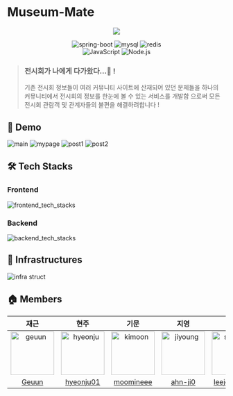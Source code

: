 # Museum-Mate

<p align="center"><img src="https://user-images.githubusercontent.com/96861601/219260414-9b026172-7184-4876-b532-db027e06b7d6.png"></p>

<p align="center">
  <img src="https://img.shields.io/badge/spring_boot-v3.0.1-green?logo=springboot"  alt="spring-boot" />
  <img src="https://img.shields.io/badge/mysql-v8.0.31-blue?logo=mysql" alt="mysql"/>
  <img src="https://img.shields.io/badge/Redis-v7.0.8-DC382D?style=flat-square&logo=Redis&logoColor=white" alt="redis"/></a>
  <br>
  <img src="https://img.shields.io/badge/JavaScript-v4.3.5-yellow?logo=JavaScript" alt="JavaScript"/>
  <img src="https://img.shields.io/badge/Node.js-v18.14.0-9?logo=Node.js" alt="Node.js" />
</p>

> ### 전시회가 나에게 다가왔다...🥺 !
>
> 기존 전시회 정보들이 여러 커뮤니티 사이트에 산재되어 있던 문제들을
> 하나의 커뮤니티에서 전시회의 정보를 한눈에 볼 수 있는 서비스를 개발함 으로써
> 모든 전시회 관람객 및 관계자들의 불편을 해결하려합니다 !

## 🚀 Demo

![main](https://user-images.githubusercontent.com/96861601/219281040-8b8cc08f-7e7c-4439-9679-a0d7b96b0f7a.gif)
![mypage](https://user-images.githubusercontent.com/89567475/219294997-f7dc9ca0-5add-4584-93f3-ba7ac8bfbd33.gif)
![post1](https://user-images.githubusercontent.com/89567475/219295105-b80af663-b238-418c-b246-02057d1378f6.gif)
![post2](https://user-images.githubusercontent.com/89567475/219295119-8f059b13-0ae4-4932-8287-d1b68e59f135.gif)

## 🛠 Tech Stacks

### Frontend

![frontend_tech_stacks](https://user-images.githubusercontent.com/96861601/218961115-2c6fe672-db9e-46ce-97f4-bf97e8470d74.png)

### Backend

![backend_tech_stacks](https://user-images.githubusercontent.com/96861601/218960824-3228617d-77f3-4b0d-a25a-7b4b48c3e270.png)

## 🔌 Infrastructures

![infra struct](https://user-images.githubusercontent.com/89567475/219954997-eca57ada-bc5e-462f-af6e-1bdf48202c6d.jpg)

## 🏠 Members

|재근|현주|기문|지영|상준|민준|
|:-:|:-:|:--:|:-:|:-:|:-:|
|<img src="https://user-images.githubusercontent.com/96861601/218968547-4e0ad220-911d-471e-bc9e-2136def6b47f.png" alt="geuun" width="100" height="100">|<img src="https://user-images.githubusercontent.com/96861601/218969106-81d3a3a4-5620-4491-ad5e-d8fdf1db40fe.png" alt="hyeonju" width="100" height="100">|<img src="https://user-images.githubusercontent.com/96861601/218969282-01717c16-62c5-48d1-ab2d-35619147cf23.png" alt="kimoon" width="100" height="100">|<img src="https://user-images.githubusercontent.com/96861601/218969539-bb87a3a3-be54-48ea-b80b-ab89915e8982.png" alt="jiyoung" width="100" height="100">|<img src="https://user-images.githubusercontent.com/96861601/218969697-47c02146-a725-48b9-996d-4cfd506e251d.png" alt="sangjun" width="100" height="100">|<img src="https://user-images.githubusercontent.com/96861601/218969796-997d66f6-f1e3-40a5-ba74-b95ab8c6eb2d.png" alt="minjun" width="100" height="100">|
|[Geuun](https://github.com/Geuun)|[hyeonju01](https://github.com/hyeonju01)|[moomineee](https://github.com/moomineee)|[ahn-ji0](https://github.com/ahn-ji0)|[leejoonsang](https://github.com/leejoonsang)|[chlalswns200](https://github.com/chlalswns200)|

<br>
